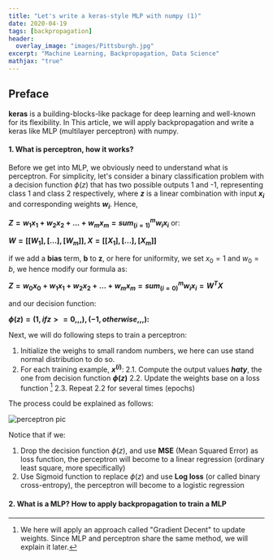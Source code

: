 ```yaml
---
title: "Let's write a keras-style MLP with numpy (1)"
date: 2020-04-19
tags: [backpropagation]
header:
  overlay_image: "images/Pittsburgh.jpg"
excerpt: "Machine Learning, Backpropagation, Data Science"
mathjax: "true"
---
```

## Preface

**keras** is a building-blocks-like package for deep learning and well-known for its flexibility. In This
article, we will apply backpropagation and write a keras like MLP (multilayer perceptron) with numpy.

#### 1. What is perceptron, how it works?

Before we get into MLP, we obviously need to understand what is perceptron.
For simplicity, let's consider a binary classification problem with a decision function $\phi(z)$ that
has two possible outputs 1 and -1, representing class 1 and class 2 respectively, where
**$z$** is a linear combination with input **$x_i$** and corresponding weights **$w_i$**. Hence,

**$Z = w_1x_1 + w_2x_2 + ... + w_mx_m = sum_(i=1)^m w_ix_i$** or:

**$W =  [[W_1], [...], [W_m]],
 X = [[X_1], [...], [X_m]]$**

 if we add a **bias** term, **b** to **z**, or here for uniformity, we set $x_0 = 1$ and
 $w_0 = b$, we hence modify our formula as:

**$Z = w_0x_0 + w_1x_1 + w_2x_2 + ... + w_mx_m = sum_(i=0)^m w_ix_i = W^TX$**

and our decision function:

**$\phi(z) = {(1,ifz>=0,,,),(-1,otherwise,,,):}$**


Next, we will do following steps to train a perceptron:
1. Initialize the weighs to small random numbers, we here can use stand normal distribution to do so.
2. For each training example, **$x^(i)$**:
    2.1. Compute the output values **$hat y$**, the one from decision function **$\phi(z)$**
    2.2. Update the weights base on a loss function [^1]
    2.3. Repeat 2.2 for several times (epochs)

The process could be explained as follows:

![perceptron pic](/data_science/images/backpropagation/perceptron.png)

Notice that if we:
1. Drop the decision function $\phi(z)$, and use **MSE** (Mean Squared Error) as loss function, the perceptron will become to a linear regression (ordinary least square, more specifically)
2. Use Sigmoid function to replace $\phi(z)$ and use **Log loss** (or called binary cross-entropy), the perceptron will become to a logistic regression

#### 2. What is a MLP? How to apply backpropagation to train a MLP



[^1]: We here will apply an approach called "Gradient Decent" to update weights. Since MLP
 and perceptron share the same method, we will explain it later.

